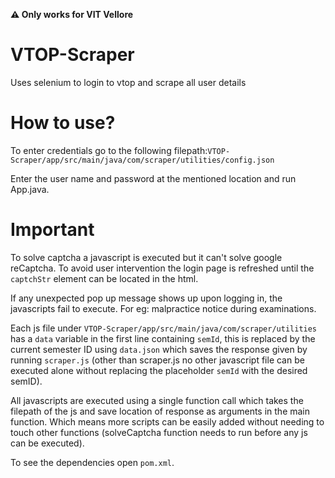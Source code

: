 **⚠️ Only works for VIT Vellore** 
# VTOP-Scraper
Uses selenium to login to vtop and scrape all user details

# How to use?
To enter credentials go to the following filepath:`VTOP-Scraper/app/src/main/java/com/scraper/utilities/config.json`

Enter the user name and password at the mentioned location and run App.java.

# Important
To solve captcha a javascript is executed but it can't solve google reCaptcha. To avoid user intervention the login page is refreshed until the `captchStr` element can be located in the html.

If any unexpected pop up message shows up upon logging in, the javascripts fail to execute. For eg: malpractice notice during examinations.

Each js file under `VTOP-Scraper/app/src/main/java/com/scraper/utilities` has a `data` variable in the first line containing `semId`, this is replaced by the current semester ID using `data.json` which saves the response given by running `scraper.js` (other than scraper.js no other javascript file can be executed alone without replacing the placeholder `semId` with the desired semID).

All javascripts are executed using a single function call which takes the filepath of the js and save location of response as arguments in the main function. Which means more scripts can be easily added without needing to touch other functions (solveCaptcha function needs to run before any js can be executed).

To see the dependencies open `pom.xml`.
